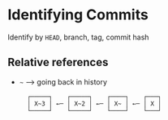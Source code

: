 # Identifying Commits

Identify by `HEAD`, branch, tag, commit hash

## Relative references

- `~` --> going back in history

  ```text
    ┌─────┐    ┌─────┐    ┌────┐    ┌───┐
    │ X~3 │ ←─ │ X~2 │ ←─ │ X~ │ ←─ │ X │
    └─────┘    └─────┘    └────┘    └───┘
  ```
